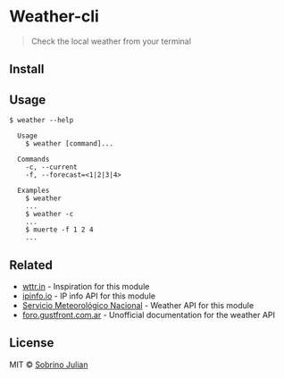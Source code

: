 # Weather-cli

> Check the local weather from your terminal


## Install



## Usage

```
$ weather --help

  Usage
    $ weather [command]...

  Commands
    -c, --current
    -f, --forecast=<1|2|3|4>

  Examples
    $ weather
    ...
    $ weather -c
    ...
    $ muerte -f 1 2 4
    ...
```


## Related

- [wttr.in](https://github.com/chubin/wttr.in) - Inspiration for this module
- [ipinfo.io](https://ipinfo.io/json) - IP info API for this module
- [Servicio Meteorológico Nacional](https://ws.smn.gob.ar) - Weather API for this module
- [foro.gustfront.com.ar](http://webcache.googleusercontent.com/search?q=cache:pVynNqnkyBUJ:www.gustfront.com.ar/foro/viewtopic.php%3Ft%3D5252+&cd=1&hl=es&ct=clnk&gl=ar) - Unofficial documentation for the weather API


## License

MIT © [Sobrino Julian](sobrinojulian.github.io)
